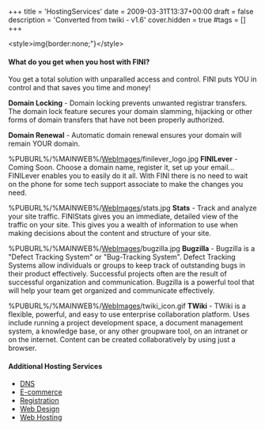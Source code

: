 +++
title = 'HostingServices'
date = 2009-03-31T13:37+00:00
draft = false
description = 'Converted from twiki - v1.6'
cover.hidden = true
#tags = []
+++

\<style\>img{border:none;"}\</style\>

#### What do you get when you host with FINI?

You get a total solution with unparalled access and control. FINI puts
YOU in control and that saves you time and money!

**Domain Locking** - Domain locking prevents unwanted registrar
transfers. The domain lock feature secures your domain slamming,
hijacking or other forms of domain transfers that have not been properly
authorized.

**Domain Renewal** - Automatic domain renewal ensures your domain will
remain YOUR domain.

%PUBURL%/%MAINWEB%/[WebImages](WebImages "wikilink")/finilever_logo.jpg
**FINILever** - Coming Soon. Choose a domain name, register it, set up
your email... FINILever enables you to easily do it all. With FINI there
is no need to wait on the phone for some tech support associate to make
the changes you need.

%PUBURL%/%MAINWEB%/[WebImages](WebImages "wikilink")/stats.jpg
**Stats** - Track and analyze your site traffic. FINIStats gives you an
immediate, detailed view of the traffic on your site. This gives you a
wealth of information to use when making decisions about the content and
structure of your site.

%PUBURL%/%MAINWEB%/[WebImages](WebImages "wikilink")/bugzilla.jpg
**Bugzilla** - Bugzilla is a "Defect Tracking System" or "Bug-Tracking
System". Defect Tracking Systems allow individuals or groups to keep
track of outstanding bugs in their product effectively. Successful
projects often are the result of successful organization and
communication. Bugzilla is a powerful tool that will help your team get
organized and communicate effectively.

%PUBURL%/%MAINWEB%/[WebImages](WebImages "wikilink")/twiki_icon.gif
**TWiki** - TWiki is a flexible, powerful, and easy to use enterprise
collaboration platform. Uses include running a project development
space, a document management system, a knowledge base, or any other
groupware tool, on an intranet or on the internet. Content can be
created collaboratively by using just a browser.

#### Additional Hosting Services

- [DNS](FiniDNS)
- [E-commerce](FiniCommerce)
- [Registration](RegistrationService)
- [Web Design](WebDesign)
- [Web Hosting](WebHosting)
